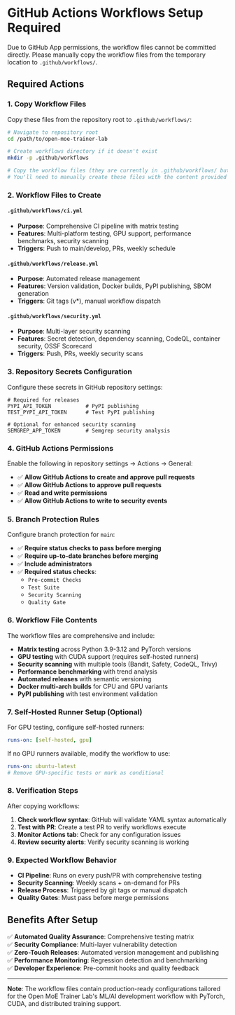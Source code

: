 # GitHub Actions Workflows Setup Required

Due to GitHub App permissions, the workflow files cannot be committed directly. Please manually copy the workflow files from the temporary location to `.github/workflows/`.

## Required Actions

### 1. Copy Workflow Files

Copy these files from the repository root to `.github/workflows/`:

```bash
# Navigate to repository root
cd /path/to/open-moe-trainer-lab

# Create workflows directory if it doesn't exist
mkdir -p .github/workflows

# Copy the workflow files (they are currently in .github/workflows/ but not committed)
# You'll need to manually create these files with the content provided below
```

### 2. Workflow Files to Create

#### `.github/workflows/ci.yml`
- **Purpose**: Comprehensive CI pipeline with matrix testing
- **Features**: Multi-platform testing, GPU support, performance benchmarks, security scanning
- **Triggers**: Push to main/develop, PRs, weekly schedule

#### `.github/workflows/release.yml`  
- **Purpose**: Automated release management
- **Features**: Version validation, Docker builds, PyPI publishing, SBOM generation
- **Triggers**: Git tags (v*), manual workflow dispatch

#### `.github/workflows/security.yml`
- **Purpose**: Multi-layer security scanning  
- **Features**: Secret detection, dependency scanning, CodeQL, container security, OSSF Scorecard
- **Triggers**: Push, PRs, weekly security scans

### 3. Repository Secrets Configuration

Configure these secrets in GitHub repository settings:

```
# Required for releases
PYPI_API_TOKEN           # PyPI publishing
TEST_PYPI_API_TOKEN      # Test PyPI publishing  

# Optional for enhanced security scanning  
SEMGREP_APP_TOKEN        # Semgrep security analysis
```

### 4. GitHub Actions Permissions

Enable the following in repository settings → Actions → General:
- ✅ **Allow GitHub Actions to create and approve pull requests**
- ✅ **Allow GitHub Actions to approve pull requests**  
- ✅ **Read and write permissions**
- ✅ **Allow GitHub Actions to write to security events**

### 5. Branch Protection Rules

Configure branch protection for `main`:
- ✅ **Require status checks to pass before merging**
- ✅ **Require up-to-date branches before merging**
- ✅ **Include administrators**
- ✅ **Required status checks**:
  - `Pre-commit Checks`
  - `Test Suite`
  - `Security Scanning` 
  - `Quality Gate`

### 6. Workflow File Contents

The workflow files are comprehensive and include:

- **Matrix testing** across Python 3.9-3.12 and PyTorch versions
- **GPU testing** with CUDA support (requires self-hosted runners)
- **Security scanning** with multiple tools (Bandit, Safety, CodeQL, Trivy)
- **Performance benchmarking** with trend analysis
- **Automated releases** with semantic versioning
- **Docker multi-arch builds** for CPU and GPU variants
- **PyPI publishing** with test environment validation

### 7. Self-Hosted Runner Setup (Optional)

For GPU testing, configure self-hosted runners:

```yaml
runs-on: [self-hosted, gpu]
```

If no GPU runners available, modify the workflow to use:

```yaml  
runs-on: ubuntu-latest
# Remove GPU-specific tests or mark as conditional
```

### 8. Verification Steps

After copying workflows:

1. **Check workflow syntax**: GitHub will validate YAML syntax automatically
2. **Test with PR**: Create a test PR to verify workflows execute  
3. **Monitor Actions tab**: Check for any configuration issues
4. **Review security alerts**: Verify security scanning is working

### 9. Expected Workflow Behavior

- **CI Pipeline**: Runs on every push/PR with comprehensive testing
- **Security Scanning**: Weekly scans + on-demand for PRs  
- **Release Process**: Triggered by git tags or manual dispatch
- **Quality Gates**: Must pass before merge permissions

## Benefits After Setup

✅ **Automated Quality Assurance**: Comprehensive testing matrix  
✅ **Security Compliance**: Multi-layer vulnerability detection  
✅ **Zero-Touch Releases**: Automated version management and publishing  
✅ **Performance Monitoring**: Regression detection and benchmarking  
✅ **Developer Experience**: Pre-commit hooks and quality feedback

---

**Note**: The workflow files contain production-ready configurations tailored for the Open MoE Trainer Lab's ML/AI development workflow with PyTorch, CUDA, and distributed training support.